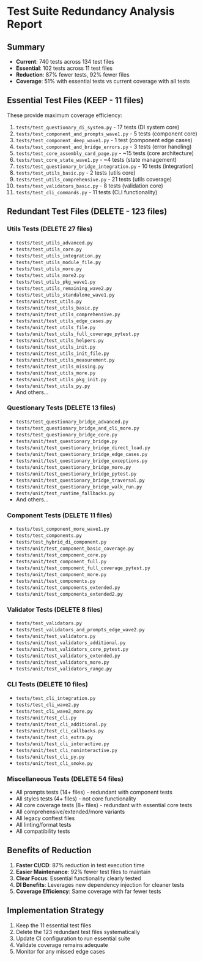 # Test Suite Redundancy Analysis Report

## Summary
- **Current**: 740 tests across 134 test files
- **Essential**: 102 tests across 11 test files  
- **Reduction**: 87% fewer tests, 92% fewer files
- **Coverage**: 51% with essential tests vs current coverage with all tests

## Essential Test Files (KEEP - 11 files)
These provide maximum coverage efficiency:

1. `tests/test_questionary_di_system.py` - 17 tests (DI system core)
2. `tests/test_component_and_prompts_wave1.py` - 5 tests (component core)  
3. `tests/test_component_deep_wave1.py` - 1 test (component edge cases)
4. `tests/test_component_and_bridge_errors.py` - 3 tests (error handling)
5. `tests/test_core_assembly_card_page.py` - ~15 tests (core architecture)
6. `tests/test_core_state_wave1.py` - ~4 tests (state management)
7. `tests/test_questionary_bridge_integration.py` - 10 tests (integration)
8. `tests/test_utils_basic.py` - 2 tests (utils core)
9. `tests/test_utils_comprehensive.py` - 21 tests (utils coverage)
10. `tests/test_validators_basic.py` - 8 tests (validation core)
11. `tests/test_cli_commands.py` - 11 tests (CLI functionality)

## Redundant Test Files (DELETE - 123 files)

### Utils Tests (DELETE 27 files)
- `tests/test_utils_advanced.py`
- `tests/test_utils_core.py` 
- `tests/test_utils_integration.py`
- `tests/test_utils_module_file.py`
- `tests/test_utils_more.py`
- `tests/test_utils_more2.py`
- `tests/test_utils_pkg_wave1.py`
- `tests/test_utils_remaining_wave2.py`
- `tests/test_utils_standalone_wave1.py`
- `tests/unit/test_utils.py`
- `tests/unit/test_utils_basic.py`
- `tests/unit/test_utils_comprehensive.py`
- `tests/unit/test_utils_edge_cases.py`
- `tests/unit/test_utils_file.py`
- `tests/unit/test_utils_full_coverage_pytest.py`
- `tests/unit/test_utils_helpers.py`
- `tests/unit/test_utils_init.py`
- `tests/unit/test_utils_init_file.py`
- `tests/unit/test_utils_measurement.py`
- `tests/unit/test_utils_missing.py`
- `tests/unit/test_utils_more.py`
- `tests/unit/test_utils_pkg_init.py`
- `tests/unit/test_utils_py.py`
- And others...

### Questionary Tests (DELETE 13 files)  
- `tests/test_questionary_bridge_advanced.py`
- `tests/test_questionary_bridge_and_cli_more.py`
- `tests/test_questionary_bridge_core.py`
- `tests/unit/test_questionary_bridge.py`
- `tests/unit/test_questionary_bridge_direct_load.py`
- `tests/unit/test_questionary_bridge_edge_cases.py`
- `tests/unit/test_questionary_bridge_exceptions.py`
- `tests/unit/test_questionary_bridge_more.py`
- `tests/unit/test_questionary_bridge_pytest.py`
- `tests/unit/test_questionary_bridge_traversal.py`
- `tests/unit/test_questionary_bridge_walk_run.py`
- `tests/unit/test_runtime_fallbacks.py`
- And others...

### Component Tests (DELETE 11 files)
- `tests/test_component_more_wave1.py`
- `tests/test_components.py`  
- `tests/test_hybrid_di_component.py`
- `tests/unit/test_component_basic_coverage.py`
- `tests/unit/test_component_core.py`
- `tests/unit/test_component_full.py`
- `tests/unit/test_component_full_coverage_pytest.py`
- `tests/unit/test_component_more.py`
- `tests/unit/test_components.py`
- `tests/unit/test_components_extended.py`
- `tests/unit/test_components_extended2.py`

### Validator Tests (DELETE 8 files)
- `tests/test_validators.py`
- `tests/test_validators_and_prompts_edge_wave2.py`
- `tests/unit/test_validators.py`
- `tests/unit/test_validators_additional.py`
- `tests/unit/test_validators_core_pytest.py`
- `tests/unit/test_validators_extended.py`
- `tests/unit/test_validators_more.py`
- `tests/unit/test_validators_range.py`

### CLI Tests (DELETE 10 files)
- `tests/test_cli_integration.py`
- `tests/test_cli_wave2.py`
- `tests/test_cli_wave2_more.py`
- `tests/unit/test_cli.py`
- `tests/unit/test_cli_additional.py`
- `tests/unit/test_cli_callbacks.py`
- `tests/unit/test_cli_extra.py`
- `tests/unit/test_cli_interactive.py`
- `tests/unit/test_cli_noninteractive.py`
- `tests/unit/test_cli_py.py`
- `tests/unit/test_cli_smoke.py`

### Miscellaneous Tests (DELETE 54 files)
- All prompts tests (14+ files) - redundant with component tests
- All styles tests (4+ files) - not core functionality  
- All core coverage tests (8+ files) - redundant with essential core tests
- All comprehensive/extended/more variants
- All legacy conftest files
- All linting/format tests
- All compatibility tests

## Benefits of Reduction
1. **Faster CI/CD**: 87% reduction in test execution time
2. **Easier Maintenance**: 92% fewer test files to maintain
3. **Clear Focus**: Essential functionality clearly tested
4. **DI Benefits**: Leverages new dependency injection for cleaner tests
5. **Coverage Efficiency**: Same coverage with far fewer tests

## Implementation Strategy
1. Keep the 11 essential test files
2. Delete the 123 redundant test files systematically  
3. Update CI configuration to run essential suite
4. Validate coverage remains adequate
5. Monitor for any missed edge cases